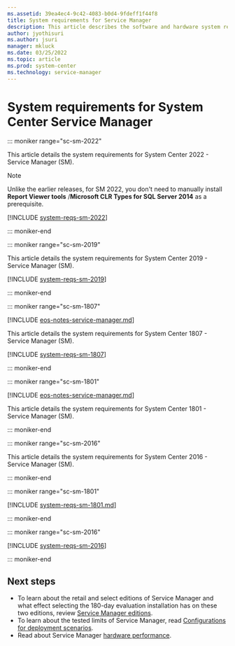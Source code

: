 ```yaml
---
ms.assetid: 39ea4ec4-9c42-4083-b0d4-9fdeff1f44f8
title: System requirements for Service Manager
description: This article describes the software and hardware system requirements for System Center Service Manager.
author: jyothisuri
ms.author: jsuri
manager: mkluck
ms.date: 03/25/2022
ms.topic: article
ms.prod: system-center
ms.technology: service-manager
---
```


# System requirements for System Center Service Manager

::: moniker range="sc-sm-2022"

This article details the system requirements for System Center 2022 - Service Manager (SM).

>[!NOTE]
> Unlike the earlier releases, for SM 2022, you don't need to manually install **Report Viewer tools** /**Microsoft CLR Types for SQL Server 2014** as a prerequisite.

 [!INCLUDE [system-reqs-sm-2022](../includes/system-reqs-sm-2022.md)]

::: moniker-end

::: moniker range="sc-sm-2019"

This article details the system requirements for System Center 2019 - Service Manager (SM).

[!INCLUDE [system-reqs-sm-2019](../includes/system-reqs-sm-2019.md)]

::: moniker-end

::: moniker range="sc-sm-1807"

[!INCLUDE [eos-notes-service-manager.md](../includes/eos-notes-service-manager.md)]

This article details the system requirements for System Center 1807 - Service Manager (SM).

[!INCLUDE [system-reqs-sm-1807](../includes/system-reqs-sm-1807.md)]

::: moniker-end

::: moniker range="sc-sm-1801"

[!INCLUDE [eos-notes-service-manager.md](../includes/eos-notes-service-manager.md)]

This article details the system requirements for System Center 1801 - Service Manager (SM).

::: moniker-end

::: moniker range="sc-sm-2016"

This article details the system requirements for System Center 2016 - Service Manager (SM).

::: moniker-end

::: moniker range="sc-sm-1801"

[!INCLUDE [system-reqs-sm-1801.md](../includes/system-reqs-sm-1801.md)]

::: moniker-end

::: moniker range="sc-sm-2016"

[!INCLUDE [system-reqs-sm-2016](../includes/system-reqs-sm-2016.md)]

::: moniker-end

## Next steps
- To learn about the retail and select editions of Service Manager and what effect selecting the 180-day evaluation installation has on these two editions, review [Service Manager editions](../scsm/sm-editions.md).
- To learn about the tested limits of Service Manager, read [Configurations for deployment scenarios](../scsm/deploy-topo-scenarios.md).
- Read about Service Manager [hardware performance](../scsm/plan-hardware-perf.md).
